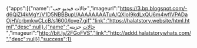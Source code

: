 {"apps":[{"name":"حالات فيديو حب","imageurl":"https://3.bp.blogspot.com/-d6QiZl4kMgY/V1D5NBBBupI/AAAAAAAATuA/QXloI9kdLxQU6m4wflVPADaOjHVcrbmkwCLcB/s1600/love7.gif","link":"https://halatstory.website/html.html","desc":null},{"name":"حالات  حزينه ","imageurl":"http://bit.ly/2FGoFVS","link":"http://addd.halatstorywhats.com/","desc":null}],"success":1}
